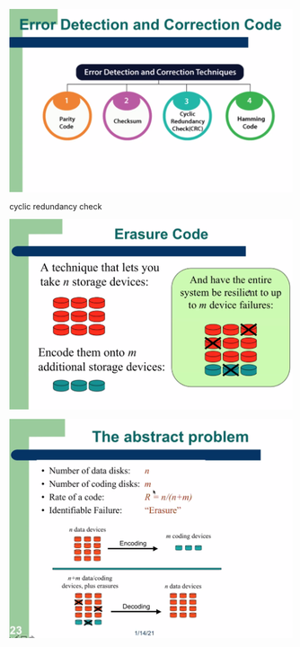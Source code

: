 ![](https://raw.githubusercontent.com/byshen/picrepo/master/20210114142744.png)


cyclic redundancy check

![](https://raw.githubusercontent.com/byshen/picrepo/master/20210114144751.png)

![](https://raw.githubusercontent.com/byshen/picrepo/master/20210114145223.png)